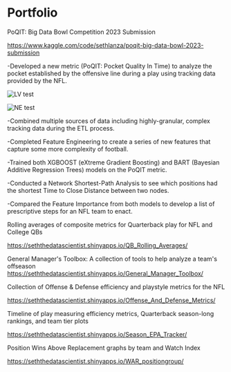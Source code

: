 # Portfolio
PoQIT: Big Data Bowl Competition 2023 Submission 

https://www.kaggle.com/code/sethlanza/poqit-big-data-bowl-2023-submission

-Developed a new metric (PoQIT: Pocket Quality In Time) to analyze the pocket established by the offensive line during a play using tracking data provided by the NFL.

![LV test](https://user-images.githubusercontent.com/81538390/211197022-9502d1b6-b844-46c7-8d67-1518747fd305.gif)

![NE test](https://user-images.githubusercontent.com/81538390/211197038-50733a3e-ed4a-4a23-9ca6-5a133def28b6.gif)

-Combined multiple sources of data including highly-granular, complex tracking data during the ETL process.

-Completed Feature Engineering to create a series of new features that capture some more complexity of football.

-Trained both XGBOOST (eXtreme Gradient Boosting) and BART (Bayesian Additive Regression Trees) models on the PoQIT metric.

-Conducted a Network Shortest-Path Analysis to see which positions had the shortest Time to Close Distance between two nodes.

-Compared the Feature Importance from both models to develop a list of prescriptive steps for an NFL team to enact.




Rolling averages of composite metrics for Quarterback play for NFL and College QBs

https://seththedatascientist.shinyapps.io/QB_Rolling_Averages/


General Manager's Toolbox: A collection of tools to help analyze a team's offseason
https://seththedatascientist.shinyapps.io/General_Manager_Toolbox/


Collection of Offense & Defense efficiency and playstyle metrics for the NFL

https://seththedatascientist.shinyapps.io/Offense_And_Defense_Metrics/


Timeline of play measuring efficiency metrics, Quarterback season-long rankings, and team tier plots

https://seththedatascientist.shinyapps.io/Season_EPA_Tracker/




Position Wins Above Replacement graphs by team and Watch Index

https://seththedatascientist.shinyapps.io/WAR_positiongroup/

